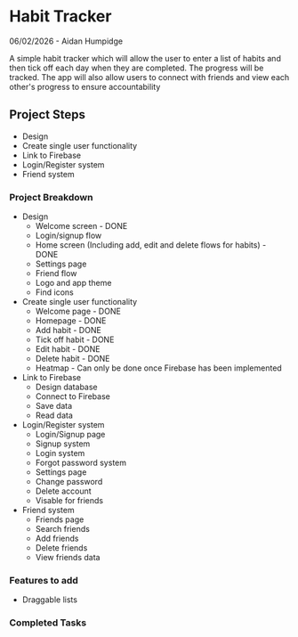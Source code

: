 # Habit Tracker 
06/02/2026 - Aidan Humpidge

A simple habit tracker which will allow the user to enter a list of habits and then tick off each day when they are completed. The progress will be tracked. The app will also allow users to connect with friends and view each other's progress to ensure accountability

## Project Steps 
* Design
* Create single user functionality 
* Link to Firebase
* Login/Register system
* Friend system 

### Project Breakdown
* Design
    * Welcome screen - DONE
    * Login/signup flow
    * Home screen (Including add, edit and delete flows for habits) - DONE
    * Settings page
    * Friend flow 
    * Logo and app theme
    * Find icons
* Create single user functionality
    * Welcome page - DONE
    * Homepage - DONE
    * Add habit - DONE
    * Tick off habit - DONE
    * Edit habit - DONE
    * Delete habit - DONE
    * Heatmap - Can only be done once Firebase has been implemented
* Link to Firebase
    * Design database
    * Connect to Firebase
    * Save data
    * Read data
* Login/Register system
    * Login/Signup page
    * Signup system
    * Login system
    * Forgot password system
    * Settings page
    * Change password
    * Delete account 
    * Visable for friends
* Friend system
    * Friends page
    * Search friends
    * Add friends
    * Delete friends
    * View friends data 

### Features to add 
* Draggable lists 

### Completed Tasks

